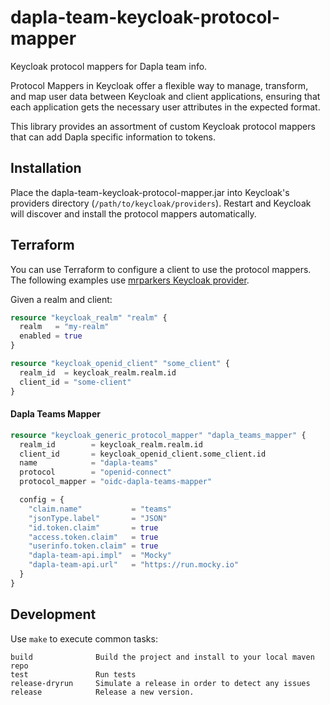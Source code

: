 # dapla-team-keycloak-protocol-mapper

Keycloak protocol mappers for Dapla team info.

Protocol Mappers in Keycloak offer a flexible way to manage, transform, and map user data between Keycloak and client
applications, ensuring that each  application gets the necessary user attributes in the expected format.

This library provides an assortment of custom Keycloak protocol mappers that can add Dapla specific information to tokens.

## Installation

Place the dapla-team-keycloak-protocol-mapper.jar into Keycloak's providers directory (`/path/to/keycloak/providers`).
Restart and Keycloak will discover and install the protocol mappers automatically.


## Terraform

You can use Terraform to configure a client to use the protocol mappers. The following examples
use [mrparkers Keycloak provider](https://registry.terraform.io/providers/mrparkers/keycloak).

Given a realm and client:

```terraform
resource "keycloak_realm" "realm" {
  realm   = "my-realm"
  enabled = true
}

resource "keycloak_openid_client" "some_client" {
  realm_id  = keycloak_realm.realm.id
  client_id = "some-client"
}
```

#### Dapla Teams Mapper

```terraform
resource "keycloak_generic_protocol_mapper" "dapla_teams_mapper" {
  realm_id        = keycloak_realm.realm.id
  client_id       = keycloak_openid_client.some_client.id
  name            = "dapla-teams"
  protocol        = "openid-connect"
  protocol_mapper = "oidc-dapla-teams-mapper"

  config = {
    "claim.name"           = "teams"
    "jsonType.label"       = "JSON"
    "id.token.claim"       = true
    "access.token.claim"   = true
    "userinfo.token.claim" = true
    "dapla-team-api.impl"  = "Mocky"
    "dapla-team-api.url"   = "https://run.mocky.io"
  }
}
```

## Development

Use `make` to execute common tasks:
```
build              Build the project and install to your local maven repo
test               Run tests
release-dryrun     Simulate a release in order to detect any issues
release            Release a new version.
```
